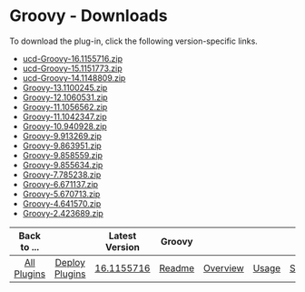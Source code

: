 
# Groovy - Downloads

To download the plug-in, click the following version-specific links.

- [ucd-Groovy-16.1155716.zip](https://raw.githubusercontent.com/UrbanCode/IBM-UCD-PLUGINS/main/files/Groovy/ucd-Groovy-16.1155716.zip)
- [ucd-Groovy-15.1151773.zip](https://raw.githubusercontent.com/UrbanCode/IBM-UCD-PLUGINS/main/files/Groovy/ucd-Groovy-15.1151773.zip)
- [ucd-Groovy-14.1148809.zip](https://raw.githubusercontent.com/UrbanCode/IBM-UCD-PLUGINS/main/files/Groovy/ucd-Groovy-14.1148809.zip)
- [Groovy-13.1100245.zip](https://raw.githubusercontent.com/UrbanCode/IBM-UCD-PLUGINS/main/files/Groovy/Groovy-13.1100245.zip)
- [Groovy-12.1060531.zip](https://raw.githubusercontent.com/UrbanCode/IBM-UCD-PLUGINS/main/files/Groovy/Groovy-12.1060531.zip)
- [Groovy-11.1056562.zip](https://raw.githubusercontent.com/UrbanCode/IBM-UCD-PLUGINS/main/files/Groovy/Groovy-11.1056562.zip)
- [Groovy-11.1042347.zip](https://raw.githubusercontent.com/UrbanCode/IBM-UCD-PLUGINS/main/files/Groovy/Groovy-11.1042347.zip)
- [Groovy-10.940928.zip](https://raw.githubusercontent.com/UrbanCode/IBM-UCD-PLUGINS/main/files/Groovy/Groovy-10.940928.zip)
- [Groovy-9.913269.zip](https://raw.githubusercontent.com/UrbanCode/IBM-UCD-PLUGINS/main/files/Groovy/Groovy-9.913269.zip)
- [Groovy-9.863951.zip](https://raw.githubusercontent.com/UrbanCode/IBM-UCD-PLUGINS/main/files/Groovy/Groovy-9.863951.zip)
- [Groovy-9.858559.zip](https://raw.githubusercontent.com/UrbanCode/IBM-UCD-PLUGINS/main/files/Groovy/Groovy-9.858559.zip)
- [Groovy-9.855634.zip](https://raw.githubusercontent.com/UrbanCode/IBM-UCD-PLUGINS/main/files/Groovy/Groovy-9.855634.zip)
- [Groovy-7.785238.zip](https://raw.githubusercontent.com/UrbanCode/IBM-UCD-PLUGINS/main/files/Groovy/Groovy-7.785238.zip)
- [Groovy-6.671137.zip](https://raw.githubusercontent.com/UrbanCode/IBM-UCD-PLUGINS/main/files/Groovy/Groovy-6.671137.zip)
- [Groovy-5.670713.zip](https://raw.githubusercontent.com/UrbanCode/IBM-UCD-PLUGINS/main/files/Groovy/Groovy-5.670713.zip)
- [Groovy-4.641570.zip](https://raw.githubusercontent.com/UrbanCode/IBM-UCD-PLUGINS/main/files/Groovy/Groovy-4.641570.zip)
- [Groovy-2.423689.zip](https://raw.githubusercontent.com/UrbanCode/IBM-UCD-PLUGINS/main/files/Groovy/Groovy-2.423689.zip)

|Back to ...||Latest Version|Groovy ||||
| :---: | :---: | :---: | :---: | :---: | :---: | :---: |
|[All Plugins](../../index.md)|[Deploy Plugins](../README.md)|[16.1155716](https://raw.githubusercontent.com/UrbanCode/IBM-UCD-PLUGINS/main/files/Groovy/ucd-Groovy-16.1155716.zip)|[Readme](README.md)|[Overview](overview.md)|[Usage](usage.md)|[Steps](steps.md)|
